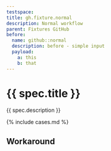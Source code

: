 ```yaml
---
testspace:
title: gh.fixture.normal
description: Normal workflow
parent: Fixtures GitHub
before:
  name: github::normal
  description: before - simple input
  payload:
    a: this
    b: that
---
```


# {{ spec.title }}
{{ spec.description }}

{% include cases.md %}

## Workaround


